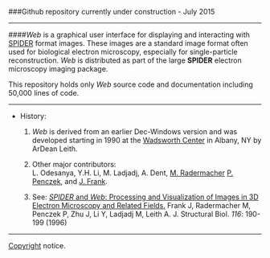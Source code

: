 
###Github repository currently under construction - July 2015

---------------------------------------------------------------

####*Web* is a graphical user interface for displaying and interacting with 
[SPIDER](http://www.wadsworth.org/spider_doc/spider/docs/spider.html) format images. 
These images are a standard image format often used for biological electron microscopy, 
especially for single-particle reconstruction. *Web* is distributed as part of the 
large **SPIDER** electron microscopy imaging package.  

This repository holds only *Web* source code and documentation including 50,000 lines of code. 

--------------------------------------------------------------

   
* History:

   1.  *Web* is derived from an earlier Dec-Windows version and was developed starting in 1990 
       at the [Wadsworth Center](http://www.wadsworth.org/) in Albany, NY by ArDean Leith.
                  
   2.  Other major contributors:  
       L. Odesanya,  Y.H. Li,  M. Ladjadj,  A. Dent, 
       [M. Radermacher](http://physiology.med.uvm.edu/radermacher) 
       [P. Penczek](http://med.uth.edu/bmb/faculty/pawel-a-penczek), and 
       [J. Frank](http://www.columbia.edu/cu/biology/faculty-data/joachim-frank/faculty.html). 
                   
   3.  See: [*SPIDER* and *Web*: Processing and Visualization of Images in 3D 
       Electron Microscopy and Related Fields.](http://www.sciencedirect.com/science/article/pii/S1047847796900301) 
       Frank J, Radermacher M, Penczek P, Zhu J, Li Y, Ladjadj M, Leith A. 
       J. Structural Biol. *116*: 190-199 (1996)

--------------------------------------------------------------

[Copyright](docs/copyright.html) notice.   


